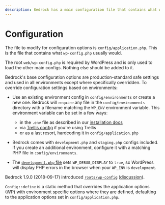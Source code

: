 ```yaml
---
description: Bedrock has a main configuration file that contains what wp-config.php usually world. There's also environment specific configuration files.
---
```


# Configuration

The file to modify for configuration options is `config/application.php`. This is the file that contains what `wp-config.php` usually would.

The root `web/wp-config.php` is required by WordPress and is only used to load the other main configs. Nothing else should be added to it.

Bedrock's base configuration options are production-standard safe settings and used in all environments except where specifically overridden. To override configuration settings based on environments:

- Use an existing environment config in `config/environments` or create a new one. Bedrock will `require` any file in the `config/environments` directory with a filename matching the `WP_ENV` environment variable. This environment variable can be set in a few ways:
  - in the `.env` file as described in our [installation docs](installation.md)
  - via [Trellis config](../../trellis/master/wordpress-sites.md) if you're using Trellis
  - or as a last resort, hardcoding it in `config/application.php`

- Bedrock comes with `development.php` and `staging.php` configs included. If you create an additional environment, configure it with a matching PHP file in `config/environments`.

- The [`development.php` file](https://github.com/roots/bedrock/blob/master/config/environments/development.php) sets `WP_DEBUG_DISPLAY` to `true`, so WordPress will display PHP errors in the browser when your `WP_ENV` is `development`.

Bedrock 1.9.0 (2018-09-17) introduced [`roots/wp-config`](https://github.com/roots/wp-config/blob/master/docs/why.md) ([discussion](https://github.com/roots/bedrock/pull/380)).

`Config::define` is a static method that overrides the application options (WP) with environment specific options where they are defined, defaulting to the application options set in `config/application.php`.
